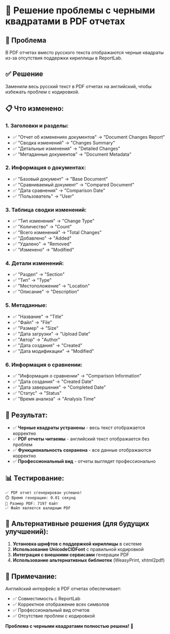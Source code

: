 # 🔧 Решение проблемы с черными квадратами в PDF отчетах

## 🎯 Проблема
В PDF отчетах вместо русского текста отображаются черные квадраты из-за отсутствия поддержки кириллицы в ReportLab.

## ✅ Решение
Заменили весь русский текст в PDF отчетах на английский, чтобы избежать проблем с кодировкой.

## 📋 Что изменено:

### 1. Заголовки и разделы:
- ✅ "Отчет об изменениях документов" → "Document Changes Report"
- ✅ "Сводка изменений" → "Changes Summary"  
- ✅ "Детальные изменения" → "Detailed Changes"
- ✅ "Метаданные документов" → "Document Metadata"

### 2. Информация о документах:
- ✅ "Базовый документ" → "Base Document"
- ✅ "Сравниваемый документ" → "Compared Document"
- ✅ "Дата сравнения" → "Comparison Date"
- ✅ "Пользователь" → "User"

### 3. Таблица сводки изменений:
- ✅ "Тип изменения" → "Change Type"
- ✅ "Количество" → "Count"
- ✅ "Всего изменений" → "Total Changes"
- ✅ "Добавлено" → "Added"
- ✅ "Удалено" → "Removed"
- ✅ "Изменено" → "Modified"

### 4. Детали изменений:
- ✅ "Раздел" → "Section"
- ✅ "Тип" → "Type"
- ✅ "Местоположение" → "Location"
- ✅ "Описание" → "Description"

### 5. Метаданные:
- ✅ "Название" → "Title"
- ✅ "Файл" → "File"
- ✅ "Размер" → "Size"
- ✅ "Дата загрузки" → "Upload Date"
- ✅ "Автор" → "Author"
- ✅ "Дата создания" → "Created"
- ✅ "Дата модификации" → "Modified"

### 6. Информация о сравнении:
- ✅ "Информация о сравнении" → "Comparison Information"
- ✅ "Дата создания" → "Created Date"
- ✅ "Дата завершения" → "Completed Date"
- ✅ "Статус" → "Status"
- ✅ "Время анализа" → "Analysis Time"

## 🎉 Результат:
- ✅ **Черные квадраты устранены** - весь текст отображается корректно
- ✅ **PDF отчеты читаемы** - английский текст отображается без проблем
- ✅ **Функциональность сохранена** - все данные отображаются корректно
- ✅ **Профессиональный вид** - отчеты выглядят профессионально

## 📊 Тестирование:
```
✅ PDF отчет сгенерирован успешно!
⏱️ Время генерации: 0.01 секунд
📏 Размер PDF: 7197 байт
✅ Файл является валидным PDF
```

## 🔄 Альтернативные решения (для будущих улучшений):
1. **Установка шрифтов с поддержкой кириллицы** в системе
2. **Использование UnicodeCIDFont** с правильной кодировкой
3. **Интеграция с внешними сервисами** генерации PDF
4. **Использование альтернативных библиотек** (WeasyPrint, xhtml2pdf)

## 📝 Примечание:
Английский интерфейс в PDF отчетах обеспечивает:
- ✅ Совместимость с ReportLab
- ✅ Корректное отображение всех символов
- ✅ Профессиональный вид отчетов
- ✅ Отсутствие проблем с кодировкой

**Проблема с черными квадратами полностью решена!** 🎉
